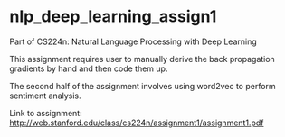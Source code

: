 # nlp_deep_learning_assign1
Part of CS224n: Natural Language Processing with Deep Learning

This assignment requires user to manually derive the back propagation gradients by hand and then code them up.

The second half of the assignment involves using word2vec to perform sentiment analysis.

Link to assignment: http://web.stanford.edu/class/cs224n/assignment1/assignment1.pdf
